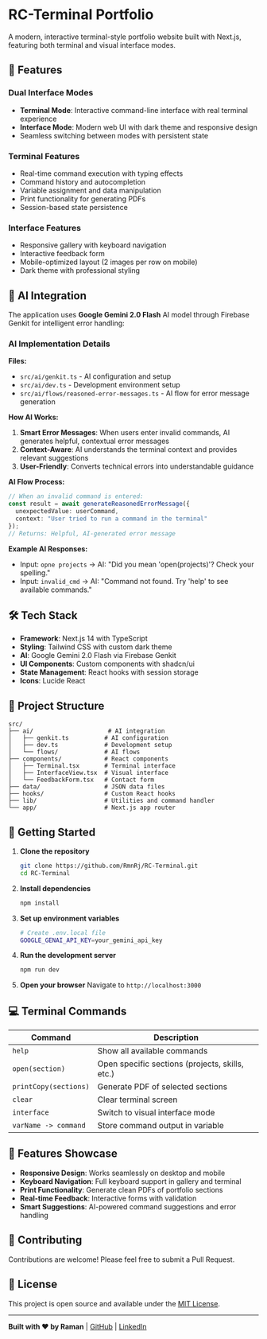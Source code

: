 # RC-Terminal Portfolio

A modern, interactive terminal-style portfolio website built with Next.js, featuring both terminal and visual interface modes.

## 🚀 Features

### Dual Interface Modes
- **Terminal Mode**: Interactive command-line interface with real terminal experience
- **Interface Mode**: Modern web UI with dark theme and responsive design
- Seamless switching between modes with persistent state

### Terminal Features
- Real-time command execution with typing effects
- Command history and autocompletion
- Variable assignment and data manipulation
- Print functionality for generating PDFs
- Session-based state persistence

### Interface Features
- Responsive gallery with keyboard navigation
- Interactive feedback form
- Mobile-optimized layout (2 images per row on mobile)
- Dark theme with professional styling

## 🤖 AI Integration

The application uses **Google Gemini 2.0 Flash** AI model through Firebase Genkit for intelligent error handling:

### AI Implementation Details

**Files:**
- `src/ai/genkit.ts` - AI configuration and setup
- `src/ai/dev.ts` - Development environment setup
- `src/ai/flows/reasoned-error-messages.ts` - AI flow for error message generation

**How AI Works:**
1. **Smart Error Messages**: When users enter invalid commands, AI generates helpful, contextual error messages
2. **Context-Aware**: AI understands the terminal context and provides relevant suggestions
3. **User-Friendly**: Converts technical errors into understandable guidance

**AI Flow Process:**
```typescript
// When an invalid command is entered:
const result = await generateReasonedErrorMessage({
  unexpectedValue: userCommand,
  context: "User tried to run a command in the terminal"
});
// Returns: Helpful, AI-generated error message
```

**Example AI Responses:**
- Input: `opne projects` → AI: "Did you mean 'open(projects)'? Check your spelling."
- Input: `invalid_cmd` → AI: "Command not found. Try 'help' to see available commands."

## 🛠️ Tech Stack

- **Framework**: Next.js 14 with TypeScript
- **Styling**: Tailwind CSS with custom dark theme
- **AI**: Google Gemini 2.0 Flash via Firebase Genkit
- **UI Components**: Custom components with shadcn/ui
- **State Management**: React hooks with session storage
- **Icons**: Lucide React

## 📁 Project Structure

```
src/
├── ai/                     # AI integration
│   ├── genkit.ts          # AI configuration
│   ├── dev.ts             # Development setup
│   └── flows/             # AI flows
├── components/            # React components
│   ├── Terminal.tsx       # Terminal interface
│   ├── InterfaceView.tsx  # Visual interface
│   └── FeedbackForm.tsx   # Contact form
├── data/                  # JSON data files
├── hooks/                 # Custom React hooks
├── lib/                   # Utilities and command handler
└── app/                   # Next.js app router
```

## 🚀 Getting Started

1. **Clone the repository**
   ```bash
   git clone https://github.com/RmnRj/RC-Terminal.git
   cd RC-Terminal
   ```

2. **Install dependencies**
   ```bash
   npm install
   ```

3. **Set up environment variables**
   ```bash
   # Create .env.local file
   GOOGLE_GENAI_API_KEY=your_gemini_api_key
   ```

4. **Run the development server**
   ```bash
   npm run dev
   ```

5. **Open your browser**
   Navigate to `http://localhost:3000`

## 💻 Terminal Commands

| Command | Description |
|---------|-------------|
| `help` | Show all available commands |
| `open(section)` | Open specific sections (projects, skills, etc.) |
| `printCopy(sections)` | Generate PDF of selected sections |
| `clear` | Clear terminal screen |
| `interface` | Switch to visual interface mode |
| `varName -> command` | Store command output in variable |

## 🎨 Features Showcase

- **Responsive Design**: Works seamlessly on desktop and mobile
- **Keyboard Navigation**: Full keyboard support in gallery and terminal
- **Print Functionality**: Generate clean PDFs of portfolio sections
- **Real-time Feedback**: Interactive forms with validation
- **Smart Suggestions**: AI-powered command suggestions and error handling

## 🤝 Contributing

Contributions are welcome! Please feel free to submit a Pull Request.

## 📄 License

This project is open source and available under the [MIT License](LICENSE).

---

**Built with ❤️ by Raman** | [GitHub](https://github.com/RmnRj) | [LinkedIn](https://linkedin.com/in/rmnrj)
